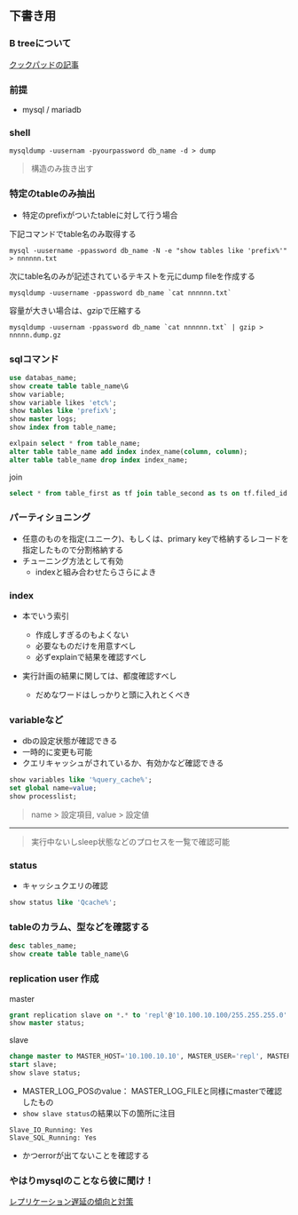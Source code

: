 ## 下書き用

### B treeについて
[クックパッドの記事](https://techlife.cookpad.com/entry/2017/04/18/092524)

### 前提
- mysql / mariadb

### shell

```shell
mysqldump -uusernam -pyourpassword db_name -d > dump
```
> 構造のみ抜き出す

### 特定のtableのみ抽出
- 特定のprefixがついたtableに対して行う場合

下記コマンドでtable名のみ取得する
```shell
mysql -uusername -ppassword db_name -N -e "show tables like 'prefix%'" > nnnnnn.txt
```
次にtable名のみが記述されているテキストを元にdump fileを作成する
```shell
mysqldump -uusername -ppassword db_name `cat nnnnnn.txt`
```

容量が大きい場合は、gzipで圧縮する
```shell
mysqldump -uusernam -ppassword db_name `cat nnnnnn.txt` | gzip > nnnnn.dump.gz
```


### sqlコマンド

```sql
use databas_name;
show create table table_name\G
show variable;
show variable likes 'etc%';
show tables like 'prefix%';
show master logs;
show index from table_name;
```

```sql
exlpain select * from table_name;
alter table table_name add index index_name(column, column);
alter table table_name drop index index_name;
```

join
```sql
select * from table_first as tf join table_second as ts on tf.filed_id = ts.filed_id where column = nnn; 
```

### パーティショニング
- 任意のものを指定(ユニーク)、もしくは、primary keyで格納するレコードを指定したもので分割格納する
- チューニング方法として有効
  - indexと組み合わせたらさらによき


### index
- 本でいう索引
  - 作成しすぎるのもよくない
  - 必要なものだけを用意すべし
  - 必ずexplainで結果を確認すべし

- 実行計画の結果に関しては、都度確認すべし
  - だめなワードはしっかりと頭に入れとくべき
 
 
### variableなど
- dbの設定状態が確認できる
- 一時的に変更も可能
- クエリキャッシュがされているか、有効かなど確認できる

```sql
show variables like '%query_cache%';
set global name=value;
show processlist;
```
> name > 設定項目, value > 設定値
---
> 実行中ないしsleep状態などのプロセスを一覧で確認可能

### status
- キャッシュクエリの確認
```sql
show status like 'Qcache%';
```

### tableのカラム、型などを確認する

```sql
desc tables_name;
show create table table_name\G
```

### replication user 作成
master
```sql
grant replication slave on *.* to 'repl'@'10.100.10.100/255.255.255.0' indentified by 'password';
show master status;
```

slave
```sql
change master to MASTER_HOST='10.100.10.10', MASTER_USER='repl', MASTER_PASSWORD='password', MASTER_LOG_FILE='show master statusで確認した物', MASTER_LOG_POS=11111;
start slave;
show slave status;
```
- MASTER_LOG_POSのvalue： MASTER_LOG_FILEと同様にmasterで確認したもの
- `show slave status`の結果以下の箇所に注目
```
Slave_IO_Running: Yes
Slave_SQL_Running: Yes
```
- かつerrorが出てないことを確認する


### やはりmysqlのことなら彼に聞け！

[レプリケーション遅延の傾向と対策](http://nippondanji.blogspot.com/2011/12/mysql.html)



